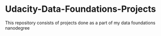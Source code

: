 # Udacity-Data-Foundations-Projects
This repository consists of projects done as a part of my data foundations nanodegree
